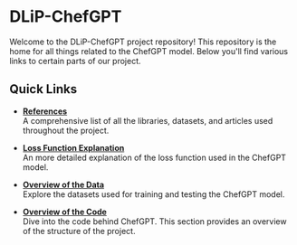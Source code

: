 # DLiP-ChefGPT

Welcome to the DLiP-ChefGPT project repository! This repository is the home for all things related to the ChefGPT model. Below you'll find various links to certain parts of our project.

## Quick Links

- **[References](REFERENCES.md)**  
  A comprehensive list of all the libraries, datasets, and articles used throughout the project.

- **[Loss Function Explanation](Loss_Function.pdf)**  
  An more detailed explanation of the loss function used in the ChefGPT model.

- **[Overview of the Data](Data/)**  
  Explore the datasets used for training and testing the ChefGPT model.

- **[Overview of the Code](Code/)**  
  Dive into the code behind ChefGPT. This section provides an overview of the structure of the project.